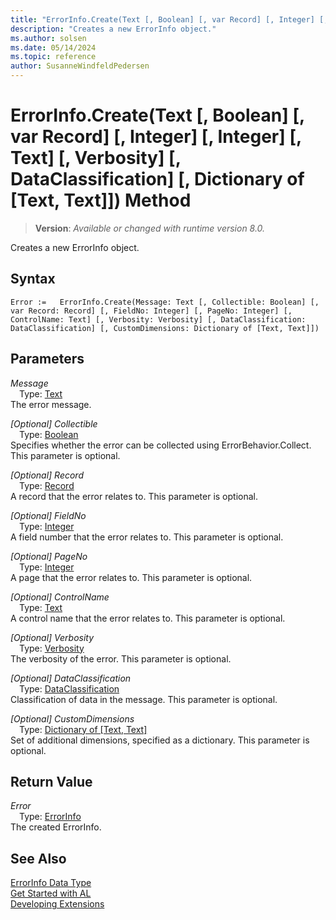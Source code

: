 ```yaml
---
title: "ErrorInfo.Create(Text [, Boolean] [, var Record] [, Integer] [, Integer] [, Text] [, Verbosity] [, DataClassification] [, Dictionary of [Text, Text]]) Method"
description: "Creates a new ErrorInfo object."
ms.author: solsen
ms.date: 05/14/2024
ms.topic: reference
author: SusanneWindfeldPedersen
---
```

[//]: # (START>DO_NOT_EDIT)
[//]: # (IMPORTANT:Do not edit any of the content between here and the END>DO_NOT_EDIT.)
[//]: # (Any modifications should be made in the .xml files in the ModernDev repo.)
# ErrorInfo.Create(Text [, Boolean] [, var Record] [, Integer] [, Integer] [, Text] [, Verbosity] [, DataClassification] [, Dictionary of [Text, Text]]) Method
> **Version**: _Available or changed with runtime version 8.0._

Creates a new ErrorInfo object.


## Syntax
```AL
Error :=   ErrorInfo.Create(Message: Text [, Collectible: Boolean] [, var Record: Record] [, FieldNo: Integer] [, PageNo: Integer] [, ControlName: Text] [, Verbosity: Verbosity] [, DataClassification: DataClassification] [, CustomDimensions: Dictionary of [Text, Text]])
```
## Parameters
*Message*  
&emsp;Type: [Text](../text/text-data-type.md)  
The error message.  

*[Optional] Collectible*  
&emsp;Type: [Boolean](../boolean/boolean-data-type.md)  
Specifies whether the error can be collected using ErrorBehavior.Collect. This parameter is optional.  

*[Optional] Record*  
&emsp;Type: [Record](../record/record-data-type.md)  
A record that the error relates to. This parameter is optional.  

*[Optional] FieldNo*  
&emsp;Type: [Integer](../integer/integer-data-type.md)  
A field number that the error relates to. This parameter is optional.  

*[Optional] PageNo*  
&emsp;Type: [Integer](../integer/integer-data-type.md)  
A page that the error relates to. This parameter is optional.  

*[Optional] ControlName*  
&emsp;Type: [Text](../text/text-data-type.md)  
A control name that the error relates to. This parameter is optional.  

*[Optional] Verbosity*  
&emsp;Type: [Verbosity](../verbosity/verbosity-option.md)  
The verbosity of the error. This parameter is optional.  

*[Optional] DataClassification*  
&emsp;Type: [DataClassification](../dataclassification/dataclassification-option.md)  
Classification of data in the message. This parameter is optional.  

*[Optional] CustomDimensions*  
&emsp;Type: [Dictionary of [Text, Text]](../dictionary/dictionary-data-type.md)  
Set of additional dimensions, specified as a dictionary. This parameter is optional.  


## Return Value
*Error*  
&emsp;Type: [ErrorInfo](errorinfo-data-type.md)  
The created ErrorInfo.


[//]: # (IMPORTANT: END>DO_NOT_EDIT)
## See Also
[ErrorInfo Data Type](errorinfo-data-type.md)  
[Get Started with AL](../../devenv-get-started.md)  
[Developing Extensions](../../devenv-dev-overview.md)  

